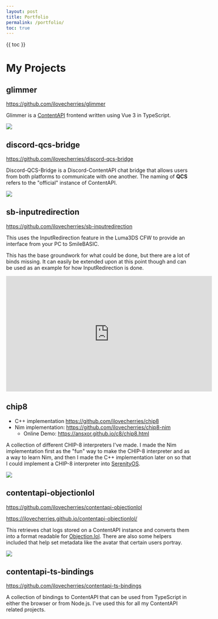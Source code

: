```yaml
---
layout: post
title: Portfolio
permalink: /portfolio/
toc: true
---
```


{{ toc }}

# My Projects
## glimmer
<https://github.com/ilovecherries/glimmer>

Glimmer is a [ContentAPI](https://github.com/randomouscrap98/contentapi) frontend written using Vue 3 in TypeScript.

![](/assets/portfolio-glimmer.avif)

## discord-qcs-bridge
<https://github.com/ilovecherries/discord-qcs-bridge>

Discord-QCS-Bridge is a Discord-ContentAPI chat bridge that allows users from both platforms to communicate with one another. The naming of **QCS** refers to the "official" instance of ContentAPI.

![](/assets/portfolio-discord-qcs-bridge.avif)

## sb-inputredirection
<https://github.com/ilovecherries/sb-inputredirection>

This uses the InputRedirection feature in the Luma3DS CFW to provide an interface from your PC to SmileBASIC.

This has the base groundwork for what could be done, but there are a lot of binds missing. It can easily be extended upon at this point though and can be used as an example for how InputRedirection is done.

<iframe width="560" height="315" src="https://www.youtube-nocookie.com/embed/GEp9v8kmHgA" title="YouTube video player" frameborder="0" allow="accelerometer; autoplay; clipboard-write; encrypted-media; gyroscope; picture-in-picture; web-share" allowfullscreen></iframe>

## chip8
- C++ implementation <https://github.com/ilovecherries/chip8>
- Nim implementation: <https://github.com/ilovecherries/chip8-nim>
  - Online Demo: <https://ansxor.github.io/c8/chip8.html>

A collection of different CHIP-8 interpreters I've made. I made the Nim implementation first as the "fun" way to make the CHIP-8 interpreter and as a way to learn Nim, and then I made the C++ implementation later on so that I could implement a CHIP-8 interpreter into [SerenityOS](https://serenityos.org).

![](/assets/portfolio-chip8.avif)

## contentapi-objectionlol
<https://github.com/ilovecherries/contentapi-objectionlol>

<https://ilovecherries.github.io/contentapi-objectionlol/>

This retrieves chat logs stored on a ContentAPI instance and converts them into a format readable for [Objection.lol](https://objection.lol). There are also some helpers included that help set metadata like the avatar that certain users portray.

![](/assets/portfolio-contentapi-objectionlol.avif)

## contentapi-ts-bindings
<https://github.com/ilovecherries/contentapi-ts-bindings>

A collection of bindings to ContentAPI that can be used from TypeScript in either the browser or from Node.js. I've used this for all my ContentAPI related projects.